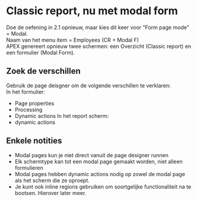 # Classic report, nu met modal form
Doe de oefening in 2.1 opnieuw, maar kies dit keer voor "Form page mode" = Modal.</br>
Naam van het menu item = Employees (CR + Modal F)</br>
APEX genereert opnieuw twee schermen: een Overzicht (Classic report) en een formulier (Modal Form). </br>

## Zoek de verschillen
Gebruik de page deisgner om de volgende verschillen te verklaren:</br>
In het formulier:</br>
- Page properties
- Processing
- Dynamic actions
In het report scherm:</br>
- dynamic actions

## Enkele notities
- Modal pages kun je niet direct vanuit de page designer runnen
- Elk schermtype kan tot een modal page gemaakt worden, niet alleen formulieren
- Modal pages hebben dynamic actions nodig op zowel de modal page als het scherm die ze oproept.
- Je kunt ook inline regions gebruiken om soortgelijke functionaliteit na te bootsen. Hierover later meer.